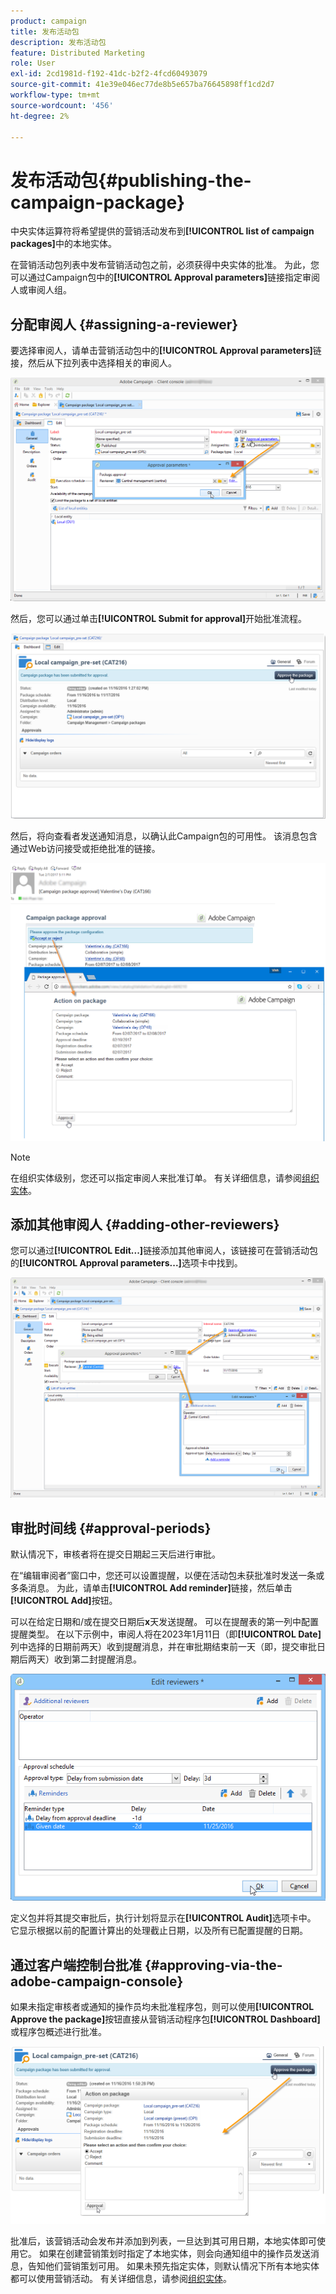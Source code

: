 ```yaml
---
product: campaign
title: 发布活动包
description: 发布活动包
feature: Distributed Marketing
role: User
exl-id: 2cd1981d-f192-41dc-b2f2-4fcd60493079
source-git-commit: 41e39e046ec77de8b5e657ba76645898ff1cd2d7
workflow-type: tm+mt
source-wordcount: '456'
ht-degree: 2%

---
```


# 发布活动包{#publishing-the-campaign-package}

中央实体运算符将希望提供的营销活动发布到&#x200B;**[!UICONTROL list of campaign packages]**&#x200B;中的本地实体。

在营销活动包列表中发布营销活动包之前，必须获得中央实体的批准。 为此，您可以通过Campaign包中的&#x200B;**[!UICONTROL Approval parameters]**&#x200B;链接指定审阅人或审阅人组。

## 分配审阅人 {#assigning-a-reviewer}

要选择审阅人，请单击营销活动包中的&#x200B;**[!UICONTROL Approval parameters]**&#x200B;链接，然后从下拉列表中选择相关的审阅人。

![](assets/s_advuser_mkg_dist_define_valid.png)

然后，您可以通过单击&#x200B;**[!UICONTROL Submit for approval]**&#x200B;开始批准流程。

![](assets/s_advuser_mkg_dist_valid_process.png)

然后，将向查看者发送通知消息，以确认此Campaign包的可用性。 该消息包含通过Web访问接受或拒绝批准的链接。

![](assets/s_advuser_mkg_dist_valid_process1.png)

>[!NOTE]
>
>在组织实体级别，您还可以指定审阅人来批准订单。 有关详细信息，请参阅[组织实体](about-distributed-marketing.md#organizational-entities)。

## 添加其他审阅人 {#adding-other-reviewers}

您可以通过&#x200B;**[!UICONTROL Edit...]**&#x200B;链接添加其他审阅人，该链接可在营销活动包的&#x200B;**[!UICONTROL Approval parameters...]**&#x200B;选项卡中找到。

![](assets/s_advuser_mkg_dist_select_op_valid.png)

## 审批时间线 {#approval-periods}

默认情况下，审核者将在提交日期起三天后进行审批。

在“编辑审阅者”窗口中，您还可以设置提醒，以便在活动包未获批准时发送一条或多条消息。 为此，请单击&#x200B;**[!UICONTROL Add reminder]**&#x200B;链接，然后单击&#x200B;**[!UICONTROL Add]**&#x200B;按钮。

可以在给定日期和/或在提交日期后&#x200B;**x**&#x200B;天发送提醒。 可以在提醒表的第一列中配置提醒类型。 在以下示例中，审阅人将在2023年1月11日（即&#x200B;**[!UICONTROL Date]**&#x200B;列中选择的日期前两天）收到提醒消息，并在审批期结束前一天（即，提交审批日期后两天）收到第二封提醒消息。

![](assets/s_advuser_mkg_dist_reminder_planning.png)

定义包并将其提交审批后，执行计划将显示在&#x200B;**[!UICONTROL Audit]**&#x200B;选项卡中。 它显示根据以前的配置计算出的处理截止日期，以及所有已配置提醒的日期。

## 通过客户端控制台批准 {#approving-via-the-adobe-campaign-console}

如果未指定审核者或通知的操作员均未批准程序包，则可以使用&#x200B;**[!UICONTROL Approve the package]**&#x200B;按钮直接从营销活动程序包&#x200B;**[!UICONTROL Dashboard]**&#x200B;或程序包概述进行批准。

![](assets/s_advuser_mkg_dist_valid_button.png)

批准后，该营销活动会发布并添加到列表，一旦达到其可用日期，本地实体即可使用它。 如果在创建营销策划时指定了本地实体，则会向通知组中的操作员发送消息，告知他们营销策划可用。 如果未预先指定实体，则默认情况下所有本地实体都可以使用营销活动。 有关详细信息，请参阅[组织实体](about-distributed-marketing.md#organizational-entities)。

